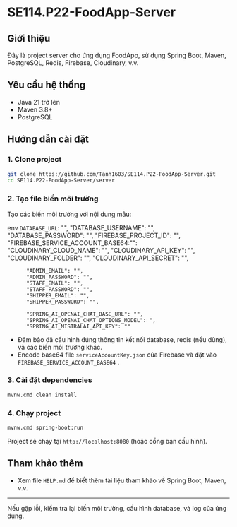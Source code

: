 # SE114.P22-FoodApp-Server

## Giới thiệu

Đây là project server cho ứng dụng FoodApp, sử dụng Spring Boot, Maven, PostgreSQL, Redis, Firebase, Cloudinary, v.v.

## Yêu cầu hệ thống

- Java 21 trở lên
- Maven 3.8+
- PostgreSQL

## Hướng dẫn cài đặt

### 1. Clone project

```sh
git clone https://github.com/Tanh1603/SE114.P22-FoodApp-Server.git
cd SE114.P22-FoodApp-Server/server
```

### 2. Tạo file biến môi trường

Tạo các biến môi trường với nội dung mẫu:

env
          `DATABASE_URL`: "",
          "DATABASE_USERNAME": "",
          "DATABASE_PASSWORD": "",
          "FIREBASE_PROJECT_ID": "",
          "FIREBASE_SERVICE_ACCOUNT_BASE64:"":
          "CLOUDINARY_CLOUD_NAME": "",
          "CLOUDINARY_API_KEY": "",
          "CLOUDINARY_FOLDER": "",
          "CLOUDINARY_API_SECRET": "",

          "ADMIN_EMAIL": "",
          "ADMIN_PASSWORD": "",
          "STAFF_EMAIL": "",
          "STAFF_PASSWORD": "",
          "SHIPPER_EMAIL": "",
          "SHIPPER_PASSWORD": "",

          "SPRING_AI_OPENAI_CHAT_BASE_URL": "",
          "SPRING_AI_OPENAI_CHAT_OPTIONS_MODEL": ",
          "SPRING_AI_MISTRALAI_API_KEY": ""


- Đảm bảo đã cấu hình đúng thông tin kết nối database, redis (nếu dùng), và các biến môi trường khác.
- Encode base64 file `serviceAccountKey.json` của Firebase và đặt vào `FIREBASE_SERVICE_ACCOUNT_BASE64` .

### 3. Cài đặt dependencies

```sh
mvnw.cmd clean install
```

### 4. Chạy project

```sh
mvnw.cmd spring-boot:run
```

Project sẽ chạy tại `http://localhost:8080` (hoặc cổng bạn cấu hình).

## Tham khảo thêm

- Xem file `HELP.md` để biết thêm tài liệu tham khảo về Spring Boot, Maven, v.v.

---

Nếu gặp lỗi, kiểm tra lại biến môi trường, cấu hình database, và log của ứng dụng.
